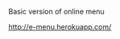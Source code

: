 <p>Basic version of online menu</p>  
<p><a href="http://e-menu.herokuapp.com/">http://e-menu.herokuapp.com/</a></p>
